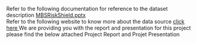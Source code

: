Refer to the following documentation for reference to the dataset description [MBSRiskShield.pptx](https://github.com/user-attachments/files/16382482/MBSRiskShield.pptx)<br>
Refer to the following website to know more about the data source <a href = "https://www.freddiemac.com/research/datasets/sf-loanlevel-dataset"> click here </a>
We are providing you with the report and presentation for this project please find the below attached Project Report and Projet Presentation


